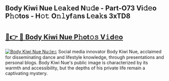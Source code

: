 ## Body Kiwi Nue L𝚎a𝚔ed N𝚞𝚍e - Part-O73 Vi𝚍𝚎o P𝚑𝚘tos - H𝚘𝚝 O𝚗𝚕yf𝚊ns L𝚎a𝚔s 3xTD8

# <h2><a href="http://kfdfpom.oniu.top/?m=Body+Kiwi+Nue">🔗👉 🔴 Body Kiwi Nue P𝚑ot𝚘𝚜 V𝚒d𝚎o</a></h2>

[![Body Kiwi Nue Nu𝚍e𝚜](https://i.imgur.com/0qMVB7G.gif)](http://kfdfpom.oniu.top/?m=Body+Kiwi+Nue)
Social media innovator Body Kiwi Nue, acclaimed for disseminating dance and lifestyle knowledge, through presentations and personal blogs. Body Kiwi Nue's public image is characterized by its warmth and accessibility, but the depths of his private life remain a captivating mystery.  
